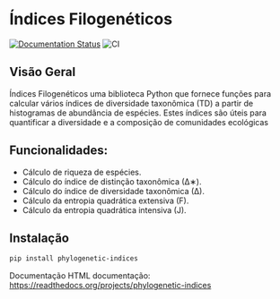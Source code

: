 # Índices Filogenéticos

[![Documentation Status](https://readthedocs.org/projects/phylogenetic-indices/badge/?version=latest)](https://phylogenetic-indices.readthedocs.io/pt/latest/?badge=latest) ![CI](https://github.com/Dowingows/phylogenetic_indices/actions/workflows/ci.yaml/badge.svg)

## Visão Geral

Índices Filogenéticos uma biblioteca Python que fornece funções para calcular vários índices de diversidade taxonômica (TD) a partir de histogramas de abundância de espécies. Estes índices são úteis para quantificar a diversidade e a composição de comunidades ecológicas

## Funcionalidades:

- Cálculo de riqueza de espécies.
- Cálculo do índice de distinção taxonômica (∆∗).
- Cálculo do índice de diversidade taxonômica (∆).
- Cálculo da entropia quadrática extensiva (F).
- Cálculo da entropia quadrática intensiva (J).

## Instalação

```bash
pip install phylogenetic-indices
``` 

Documentação
HTML documentação: https://readthedocs.org/projects/phylogenetic-indices
